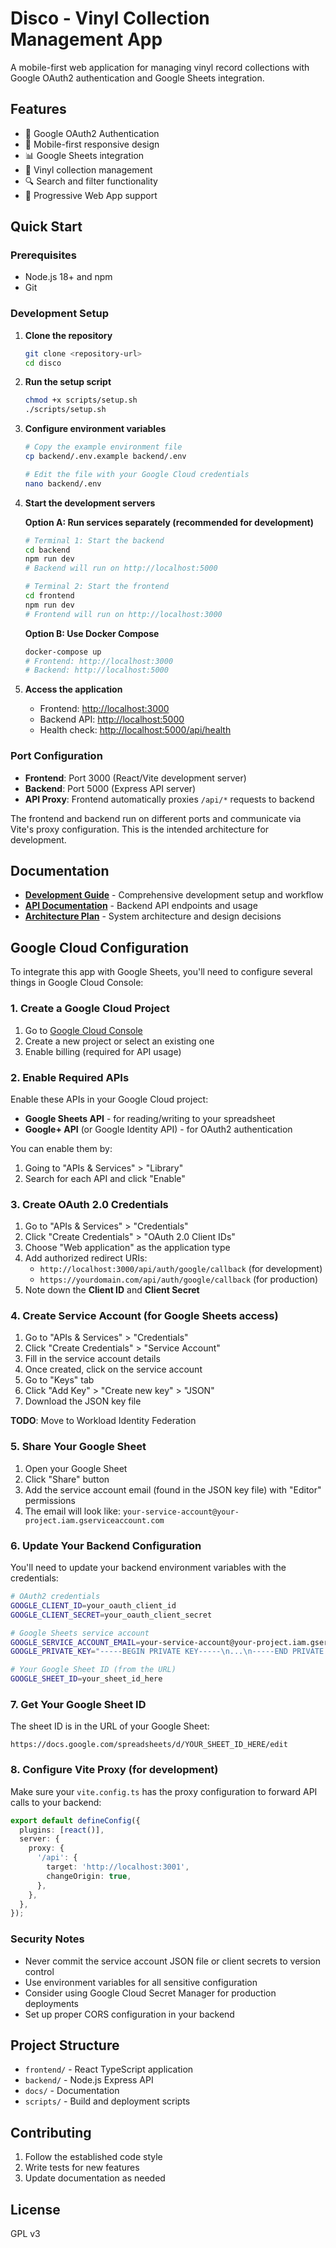 # Disco - Vinyl Collection Management App

A mobile-first web application for managing vinyl record collections with Google OAuth2 authentication and Google Sheets integration.

## Features

- 🔐 Google OAuth2 Authentication
- 📱 Mobile-first responsive design
- 📊 Google Sheets integration
- 🎵 Vinyl collection management
- 🔍 Search and filter functionality
- 📱 Progressive Web App support

## Quick Start

### Prerequisites

- Node.js 18+ and npm
- Git

### Development Setup

1. **Clone the repository**
   ```bash
   git clone <repository-url>
   cd disco
   ```

2. **Run the setup script**
   ```bash
   chmod +x scripts/setup.sh
   ./scripts/setup.sh
   ```

3. **Configure environment variables**
   ```bash
   # Copy the example environment file
   cp backend/.env.example backend/.env

   # Edit the file with your Google Cloud credentials
   nano backend/.env
   ```

4. **Start the development servers**

   **Option A: Run services separately (recommended for development)**

   ```bash
   # Terminal 1: Start the backend
   cd backend
   npm run dev
   # Backend will run on http://localhost:5000

   # Terminal 2: Start the frontend
   cd frontend
   npm run dev
   # Frontend will run on http://localhost:3000
   ```

   **Option B: Use Docker Compose**

   ```bash
   docker-compose up
   # Frontend: http://localhost:3000
   # Backend: http://localhost:5000
   ```

5. **Access the application**

   - Frontend: <http://localhost:3000>
   - Backend API: <http://localhost:5000>
   - Health check: <http://localhost:5000/api/health>

### Port Configuration

- **Frontend**: Port 3000 (React/Vite development server)
- **Backend**: Port 5000 (Express API server)
- **API Proxy**: Frontend automatically proxies `/api/*` requests to backend

The frontend and backend run on different ports and communicate via Vite's proxy
configuration. This is the intended architecture for development.

## Documentation

- **[Development Guide](docs/DEVELOPMENT.md)** - Comprehensive development setup and workflow
- **[API Documentation](docs/API.md)** - Backend API endpoints and usage
- **[Architecture Plan](ARCHITECTURE_PLAN.md)** - System architecture and design decisions

## Google Cloud Configuration

To integrate this app with Google Sheets, you'll need to configure several
things in Google Cloud Console:

### 1. Create a Google Cloud Project

1. Go to [Google Cloud Console](https://console.cloud.google.com/)
2. Create a new project or select an existing one
3. Enable billing (required for API usage)

### 2. Enable Required APIs

Enable these APIs in your Google Cloud project:

- **Google Sheets API** - for reading/writing to your spreadsheet
- **Google+ API** (or Google Identity API) - for OAuth2 authentication

You can enable them by:

1. Going to "APIs & Services" > "Library"
2. Search for each API and click "Enable"

### 3. Create OAuth 2.0 Credentials

1. Go to "APIs & Services" > "Credentials"
2. Click "Create Credentials" > "OAuth 2.0 Client IDs"
3. Choose "Web application" as the application type
4. Add authorized redirect URIs:
   - `http://localhost:3000/api/auth/google/callback` (for development)
   - `https://yourdomain.com/api/auth/google/callback` (for production)
5. Note down the **Client ID** and **Client Secret**

### 4. Create Service Account (for Google Sheets access)

1. Go to "APIs & Services" > "Credentials"
2. Click "Create Credentials" > "Service Account"
3. Fill in the service account details
4. Once created, click on the service account
5. Go to "Keys" tab
6. Click "Add Key" > "Create new key" > "JSON"
7. Download the JSON key file

**TODO**: Move to Workload Identity Federation

### 5. Share Your Google Sheet

1. Open your Google Sheet
2. Click "Share" button
3. Add the service account email (found in the JSON key file) with "Editor"
   permissions
4. The email will look like:
   `your-service-account@your-project.iam.gserviceaccount.com`

### 6. Update Your Backend Configuration

You'll need to update your backend environment variables with the credentials:

```bash
# OAuth2 credentials
GOOGLE_CLIENT_ID=your_oauth_client_id
GOOGLE_CLIENT_SECRET=your_oauth_client_secret

# Google Sheets service account
GOOGLE_SERVICE_ACCOUNT_EMAIL=your-service-account@your-project.iam.gserviceaccount.com
GOOGLE_PRIVATE_KEY="-----BEGIN PRIVATE KEY-----\n...\n-----END PRIVATE KEY-----\n"

# Your Google Sheet ID (from the URL)
GOOGLE_SHEET_ID=your_sheet_id_here
```

### 7. Get Your Google Sheet ID

The sheet ID is in the URL of your Google Sheet:

```text
https://docs.google.com/spreadsheets/d/YOUR_SHEET_ID_HERE/edit
```

### 8. Configure Vite Proxy (for development)

Make sure your `vite.config.ts` has the proxy configuration to forward API calls
to your backend:

```typescript
export default defineConfig({
  plugins: [react()],
  server: {
    proxy: {
      '/api': {
        target: 'http://localhost:3001',
        changeOrigin: true,
      },
    },
  },
});
```

### Security Notes

- Never commit the service account JSON file or client secrets to version
  control
- Use environment variables for all sensitive configuration
- Consider using Google Cloud Secret Manager for production deployments
- Set up proper CORS configuration in your backend

## Project Structure

- `frontend/` - React TypeScript application
- `backend/` - Node.js Express API
- `docs/` - Documentation
- `scripts/` - Build and deployment scripts

## Contributing

1. Follow the established code style
2. Write tests for new features
3. Update documentation as needed

## License

GPL v3

